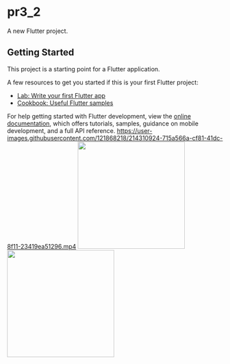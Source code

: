 # pr3_2

A new Flutter project.

## Getting Started

This project is a starting point for a Flutter application.

A few resources to get you started if this is your first Flutter project:

- [Lab: Write your first Flutter app](https://docs.flutter.dev/get-started/codelab)
- [Cookbook: Useful Flutter samples](https://docs.flutter.dev/cookbook)

For help getting started with Flutter development, view the
[online documentation](https://docs.flutter.dev/), which offers tutorials,
samples, guidance on mobile development, and a full API reference.
https://user-images.githubusercontent.com/121868218/214310924-715a566a-cf81-41dc-8f11-23419ea51296.mp4
<img src="https://user-images.githubusercontent.com/121868218/218297724-eee82fd7-4fff-4dbe-83f4-c93ced966090.png" width="250px">
<img src="https://user-images.githubusercontent.com/121868218/218297751-ffa27758-bea9-45f3-bd7f-46c4a02e8b18.png" width="250px">
